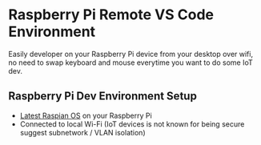 # Raspberry Pi Remote VS Code Environment #
Easily developer on your Raspberry Pi device from your desktop over wifi, no need to swap keyboard and mouse everytime you want to do some IoT dev.



## Raspberry Pi Dev Environment Setup ##
* [Latest Raspian OS](https://www.raspberrypi.org/documentation/installation/installing-images) on your Raspberry Pi
* Connected to local Wi-Fi (IoT devices is not known for being secure suggest subnetwork / VLAN isolation)




